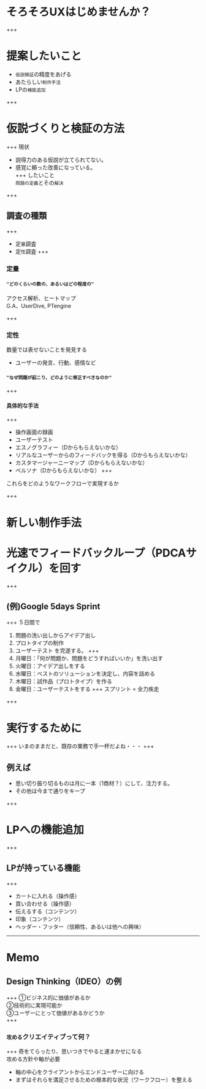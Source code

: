# そろそろUXはじめませんか？

<!-- section -->
+++
# 提案したいこと
- `仮説検証`の精度をあげる
- あたらしい`制作手法`
- LPの`機能追加`

<!-- section -->
+++
# 仮説づくりと検証の方法
+++
現状  
- 説得力のある仮説が立てられてない。  
- 感覚に頼った改善になっている。  
+++
したいこと  
`問題の定義`とその`解決`  

+++
## 調査の種類
+++
- 定`量`調査
- 定`性`調査
+++
### 定量
#### `"どのくらいの数の、あるいはどの程度の"`
アクセス解析、ヒートマップ  
G.A、UserDive, PTengine

+++
### 定性
数量では表せないことを発見する
- ユーザーの発言、行動、感情など
#### `"なぜ問題が起こり、どのように修正すべきなのか"`
+++
#### 具体的な手法
+++
- 操作画面の録画
- ユーザーテスト
- エスノグラフィー（Dからもらえないかな）
- リアルなユーザーからのフィードバックを得る（Dからもらえないかな）
- カスタマージャーニーマップ（Dからもらえないかな）
- ペルソナ（Dからもらえないかな）
+++

これらをどのようなワークフローで実現するか  



<!-- section -->
+++
# 新しい制作手法
# 光速でフィードバックループ（PDCAサイクル）を回す
+++
## (例)Google 5days Sprint
+++
５日間で
1. 問題の洗い出しからアイデア出し
1. プロトタイプの制作
1. ユーザーテスト
を完遂する。
+++
1. 月曜日：「何が問題か、問題をどうすればいいか」を洗い出す
1. 火曜日：アイデア出しをする
1. 水曜日：ベストのソリューションを決定し、内容を詰める
1. 木曜日：試作品（プロトタイプ）を作る
1. 金曜日：ユーザーテストをする
+++
スプリント = 全力疾走



<!-- section -->
+++
# 実行するために
+++
いまのままだと、既存の業務で手一杯だよね・・・
+++
## 例えば
- 思い切り振り切るものは月に一本（1商材？）にして、注力する。
- その他は今まで通りをキープ



<!-- section -->
+++
# LPへの機能追加
+++
## LPが持っている機能
+++
- カートに入れる（操作感）
- 買い合わせる（操作感）
- 伝えるする（コンテンツ）
- 印象（コンテンツ）
- ヘッダー・フッター（信頼性、あるいは他への興味）



<!-- section -->
---
# Memo
## Design Thinking（IDEO）の例
+++
①ビジネス的に価値があるか  
②技術的に実現可能か  
③ユーザーにとって価値があるかどうか  
+++
### `攻める`クリエイティブって何？
+++
奇をてらったり、思いつきでやると運まかせになる  
攻める方針や軸が必要
- 軸の中心をクライアントからエンドユーザーに向ける
- まずはそれらを満足させるための根本的な状況（ワークフロー）を整える
